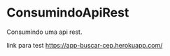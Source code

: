 # ConsumindoApiRest
Consumindo uma api rest.


link para test https://app-buscar-cep.herokuapp.com/
